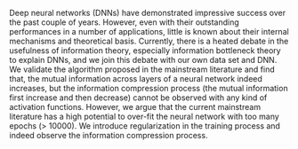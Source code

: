 Deep neural networks (DNNs) have demonstrated impressive success over the past couple of years. However, even with their outstanding performances in a number of applications, little is known about their internal mechanisms and theoretical basis. Currently, there is a heated debate in the usefulness of information theory, especially information bottleneck theory to explain DNNs, and we join this debate with our own data set and DNN. We validate the algorithm proposed in the mainstream literature and find that, the mutual information across layers of a neural network indeed increases, but the information compression process (the mutual information first increase and then decrease) cannot be observed with any kind of activation functions. However, we argue that the current mainstream literature has a high potential to over-fit the neural network with too many epochs (> 10000). We introduce regularization in the training process and indeed observe the information compression process.
